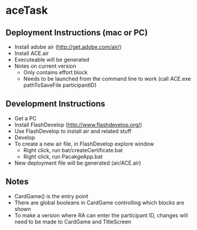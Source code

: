 # aceTask

## Deployment Instructions (mac or PC)
 * Install adobe air (http://get.adobe.com/air/)
 * Install ACE.air
 * Executeable will be generated
 * Notes on current version
   * Only contains effort block
   * Needs to be launched from the command line to work (call ACE.exe pathToSaveFile participantID)

## Development Instructions
 * Get a PC
 * Install FlashDevelop (http://www.flashdevelop.org/)
 * Use FlashDevelop to install air and related stuff
 * Develop
 * To create a new air file, in FlashDevelop explore window
   * Right click, run bat/createCertificate.bat
   * Right click, run PacakgeApp.bat
 * New deployment file will be generated (air/ACE.air) 

## Notes
 * CardGame() is the entry point
 * There are global booleans in CardGame controlling which blocks are shown
 * To make a version where RA can enter the participant ID, changes will need to be made to CardGame and TitleScreen
